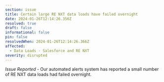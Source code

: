 ```yaml
---
section: issue
title: Certain large RE NXT data loads have failed overnight
date: 2024-01-26T12:14:26.356Z
resolved: true
draft: false
informational: false
pin: false
resolvedWhen: 2024-01-26T12:14:26.366Z
affected:
  - Data Loads - Salesforce and RE NXT
severity: disrupted
---
```

*I﻿ssue Reported -* Our automated alerts system has reported a small number of RE NXT data loads had failed overnight.